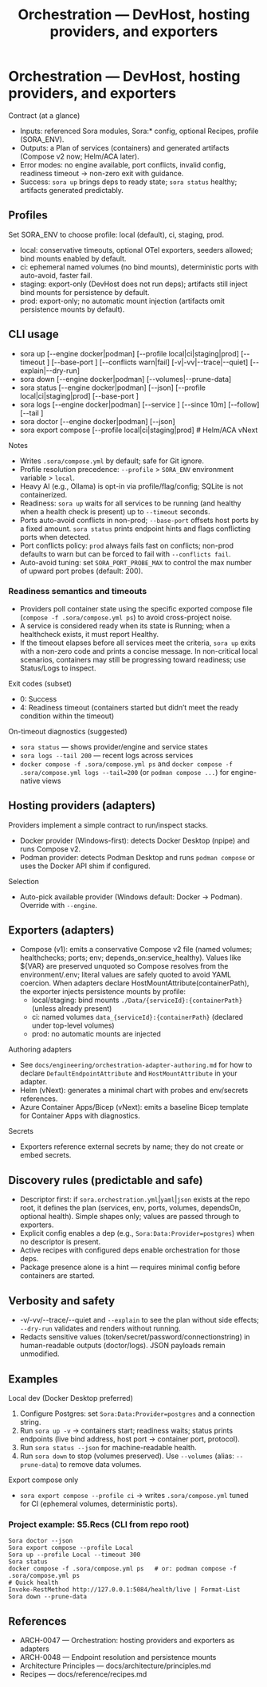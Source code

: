 ﻿---
title: Orchestration — DevHost, hosting providers, and exporters
description: How to use Sora's DevHost CLI to bring up local dependencies and export portable artifacts with Docker/Podman providers and Compose/Helm/ACA exporters.
---

# Orchestration — DevHost, hosting providers, and exporters

Contract (at a glance)
- Inputs: referenced Sora modules, Sora:* config, optional Recipes, profile (SORA_ENV).
- Outputs: a Plan of services (containers) and generated artifacts (Compose v2 now; Helm/ACA later).
- Error modes: no engine available, port conflicts, invalid config, readiness timeout → non-zero exit with guidance.
- Success: `sora up` brings deps to ready state; `sora status` healthy; artifacts generated predictably.

## Profiles

Set SORA_ENV to choose profile: local (default), ci, staging, prod.
- local: conservative timeouts, optional OTel exporters, seeders allowed; bind mounts enabled by default.
- ci: ephemeral named volumes (no bind mounts), deterministic ports with auto-avoid, faster fail.
- staging: export-only (DevHost does not run deps); artifacts still inject bind mounts for persistence by default.
- prod: export-only; no automatic mount injection (artifacts omit persistence mounts by default).

## CLI usage

- sora up [--engine docker|podman] [--profile local|ci|staging|prod] [--timeout <seconds>] [--base-port <n>] [--conflicts warn|fail] [-v|-vv|--trace|--quiet] [--explain|--dry-run]
- sora down [--engine docker|podman] [--volumes|--prune-data]
- sora status [--engine docker|podman] [--json] [--profile local|ci|staging|prod] [--base-port <n>]
- sora logs [--engine docker|podman] [--service <name>] [--since 10m] [--follow] [--tail <n>]
- sora doctor [--engine docker|podman] [--json]
- sora export compose [--profile local|ci|staging|prod]  # Helm/ACA vNext

Notes
- Writes `.sora/compose.yml` by default; safe for Git ignore.
- Profile resolution precedence: `--profile` > `SORA_ENV` environment variable > `local`.
- Heavy AI (e.g., Ollama) is opt-in via profile/flag/config; SQLite is not containerized.
- Readiness: `sora up` waits for all services to be running (and healthy when a health check is present) up to `--timeout` seconds.
- Ports auto-avoid conflicts in non-prod; `--base-port` offsets host ports by a fixed amount. `sora status` prints endpoint hints and flags conflicting ports when detected.
 - Port conflicts policy: `prod` always fails fast on conflicts; non-prod defaults to warn but can be forced to fail with `--conflicts fail`.
 - Auto-avoid tuning: set `SORA_PORT_PROBE_MAX` to control the max number of upward port probes (default: 200).

### Readiness semantics and timeouts

- Providers poll container state using the specific exported compose file (`compose -f .sora/compose.yml ps`) to avoid cross-project noise.
- A service is considered ready when its state is Running; when a healthcheck exists, it must report Healthy.
- If the timeout elapses before all services meet the criteria, `sora up` exits with a non-zero code and prints a concise message. In non-critical local scenarios, containers may still be progressing toward readiness; use Status/Logs to inspect.

Exit codes (subset)
- 0: Success
- 4: Readiness timeout (containers started but didn’t meet the ready condition within the timeout)

On-timeout diagnostics (suggested)
- `sora status` — shows provider/engine and service states
- `sora logs --tail 200` — recent logs across services
- `docker compose -f .sora/compose.yml ps` and `docker compose -f .sora/compose.yml logs --tail=200` (or `podman compose ...`) for engine-native views

## Hosting providers (adapters)

Providers implement a simple contract to run/inspect stacks.
- Docker provider (Windows-first): detects Docker Desktop (npipe) and runs Compose v2.
- Podman provider: detects Podman Desktop and runs `podman compose` or uses the Docker API shim if configured.

Selection
- Auto-pick available provider (Windows default: Docker → Podman). Override with `--engine`.

## Exporters (adapters)

- Compose (v1): emits a conservative Compose v2 file (named volumes; healthchecks; ports; env; depends_on:service_healthy). Values like ${VAR} are preserved unquoted so Compose resolves from the environment/.env; literal values are safely quoted to avoid YAML coercion. When adapters declare HostMountAttribute(containerPath), the exporter injects persistence mounts by profile:
	- local/staging: bind mounts `./Data/{serviceId}:{containerPath}` (unless already present)
	- ci: named volumes `data_{serviceId}:{containerPath}` (declared under top-level volumes)
	- prod: no automatic mounts are injected

Authoring adapters
- See `docs/engineering/orchestration-adapter-authoring.md` for how to declare `DefaultEndpointAttribute` and `HostMountAttribute` in your adapter.
- Helm (vNext): generates a minimal chart with probes and env/secrets references.
- Azure Container Apps/Bicep (vNext): emits a baseline Bicep template for Container Apps with diagnostics.

Secrets
- Exporters reference external secrets by name; they do not create or embed secrets.

## Discovery rules (predictable and safe)

- Descriptor first: if `sora.orchestration.yml`|`yaml`|`json` exists at the repo root, it defines the plan (services, env, ports, volumes, dependsOn, optional health). Simple shapes only; values are passed through to exporters.
- Explicit config enables a dep (e.g., `Sora:Data:Provider=postgres`) when no descriptor is present.
- Active recipes with configured deps enable orchestration for those deps.
- Package presence alone is a hint — requires minimal config before containers are started.

## Verbosity and safety

- -v/-vv/--trace/--quiet and `--explain` to see the plan without side effects; `--dry-run` validates and renders without running.
- Redacts sensitive values (token/secret/password/connectionstring) in human-readable outputs (doctor/logs). JSON payloads remain unmodified.

## Examples

Local dev (Docker Desktop preferred)
1) Configure Postgres: set `Sora:Data:Provider=postgres` and a connection string.
2) Run `sora up -v` → containers start; readiness waits; status prints endpoints (live bind address, host port → container port, protocol).
3) Run `sora status --json` for machine-readable health.
4) Run `sora down` to stop (volumes preserved). Use `--volumes` (alias: `--prune-data`) to remove data volumes.

Export compose only
- `sora export compose --profile ci` → writes `.sora/compose.yml` tuned for CI (ephemeral volumes, deterministic ports).

### Project example: S5.Recs (CLI from repo root)

```pwsh
Sora doctor --json
Sora export compose --profile Local
Sora up --profile Local --timeout 300
Sora status
docker compose -f .sora/compose.yml ps   # or: podman compose -f .sora/compose.yml ps
# Quick health
Invoke-RestMethod http://127.0.0.1:5084/health/live | Format-List
Sora down --prune-data
```

## References

- ARCH-0047 — Orchestration: hosting providers and exporters as adapters
- ARCH-0048 — Endpoint resolution and persistence mounts
- Architecture Principles — docs/architecture/principles.md
- Recipes — docs/reference/recipes.md
